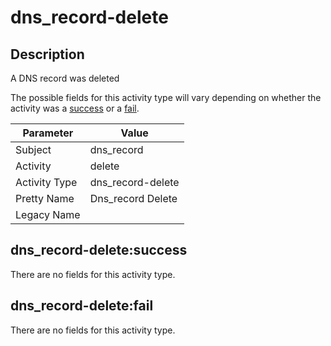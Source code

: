 dns_record-delete
=================

Description
-----------
A DNS record was deleted

The possible fields for this activity type will vary depending on whether the activity was a [success](#dns_record-deletesuccess) or a [fail](#dns_record-deletefail).

| Parameter     | Value             |
| ------------- | ----------------- |
| Subject       | dns_record        |
| Activity      | delete            |
| Activity Type | dns_record-delete |
| Pretty Name   | Dns_record Delete |
| Legacy Name   |                   |

dns_record-delete:success
-------------------------

There are no fields for this activity type.


dns_record-delete:fail
----------------------

There are no fields for this activity type.
